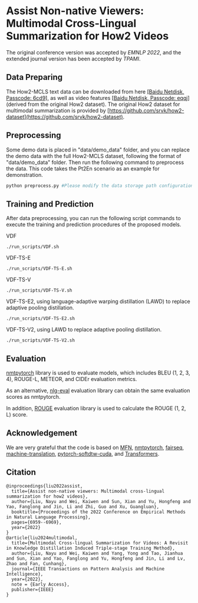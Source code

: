 # Assist Non-native Viewers: Multimodal Cross-Lingual Summarization for How2 Videos
The original conference version was accepted by *EMNLP 2022*, and the extended journal version has been accepted by *TPAMI*.

## Data Preparing
The How2-MCLS text data can be downloaded from here [[Baidu Netdisk, Passcode: 6cd9]](https://pan.baidu.com/s/1Kj2F6N4dC_1qZ89QYvR_EA), as well as video features [[Baidu Netdisk, Passcode: eqqj]](https://pan.baidu.com/s/1JxkceABDIDkkP3SS3ejX5g) (derived from the original How2 dataset). The original How2 dataset for multimodal summarization is provided by [https://github.com/srvk/how2-dataset](https://github.com/srvk/how2-dataset).

## Preprocessing
Some demo data is placed in "data/demo_data" folder, and you can replace the demo data with the full How2-MCLS dataset, following the format of "data/demo_data" folder. Then run the following command to preprocess the data. This code takes the Pt2En scenario as an example for demonstration.

 ```python
python preprocess.py #Please modify the data storage path configuration.
 ```

## Training and Prediction
After data preprocessing, you can run the following script commands to execute the training and prediction procedures of the proposed models.

VDF

```
./run_scripts/VDF.sh
```

VDF-TS-E

```
./run_scripts/VDF-TS-E.sh
```

VDF-TS-V

```
./run_scripts/VDF-TS-V.sh
```

VDF-TS-E2, using language-adaptive warping distillation (LAWD) to replace adaptive pooling distillation.

```
./run_scripts/VDF-TS-E2.sh
```

VDF-TS-V2, using LAWD to replace adaptive pooling distillation.

```
./run_scripts/VDF-TS-V2.sh
```


## Evaluation
[nmtpytorch](https://github.com/srvk/how2-dataset) library is used to evaluate models, which includes BLEU (1, 2, 3, 4), ROUGE-L, METEOR, and CIDEr evaluation metrics. 

As an alternative, [nlg-eval](https://github.com/Maluuba/nlg-eval) evaluation library can obtain the same evaluation scores as nmtpytorch.

In addition, [ROUGE](https://github.com/neural-dialogue-metrics/rouge) evaluation library is used to calculate the ROUGE (1, 2, L) score.

## Acknowledgement
We are very grateful that the code is based on [MFN](https://github.com/forkarinda/MFN), [nmtpytorch](https://github.com/srvk/how2-dataset), [fairseq](https://github.com/pytorch/fairseq), [machine-translation](https://github.com/tangbinh/machine-translation), [pytorch-softdtw-cuda](https://github.com/Maghoumi/pytorch-softdtw-cuda), and [Transformers](https://github.com/huggingface/transformers).

## Citation
```
@inproceedings{liu2022assist,
  title={Assist non-native viewers: Multimodal cross-lingual summarization for how2 videos},
  author={Liu, Nayu and Wei, Kaiwen and Sun, Xian and Yu, Hongfeng and Yao, Fanglong and Jin, Li and Zhi, Guo and Xu, Guangluan},
  booktitle={Proceedings of the 2022 Conference on Empirical Methods in Natural Language Processing},
  pages={6959--6969},
  year={2022}
}
@article{liu2024multimodal,
  title={Multimodal Cross-lingual Summarization for Videos: A Revisit in Knowledge Distillation Induced Triple-stage Training Method},
  author={Liu, Nayu and Wei, Kaiwen and Yang, Yong and Tao, Jianhua and Sun, Xian and Yao, Fanglong and Yu, Hongfeng and Jin, Li and Lv, Zhao and Fan, Cunhang},
  journal={IEEE Transactions on Pattern Analysis and Machine Intelligence},
  year={2022},
  note = {Early Access},
  publisher={IEEE}
}
```
